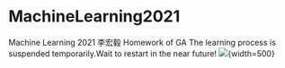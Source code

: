 # MachineLearning2021
Machine Learning 2021 李宏毅 Homework of GA
The learning process is suspended temporarily.Wait to restart in the near future!
![](https://pic1.imgdb.cn/item/6831a39358cb8da5c80c53b1.png){width=500}

